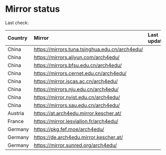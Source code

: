<script src="./time.js"></script>
# Mirror status
Last check: <script type="text/javascript">localize(1707592382.5578845);</script>

|Country|Mirror|Last update|
|:------|:-----|:----------|
|China|https://mirrors.tuna.tsinghua.edu.cn/arch4edu/|<script type="text/javascript">localize(1707546531);</script>|
|China|https://mirrors.aliyun.com/arch4edu/|<script type="text/javascript">localize(1707546531);</script>|
|China|https://mirrors.bfsu.edu.cn/arch4edu/|<script type="text/javascript">localize(1707546531);</script>|
|China|https://mirrors.cernet.edu.cn/arch4edu/|<script type="text/javascript">localize(1707546531);</script>|
|China|https://mirror.iscas.ac.cn/arch4edu/|<script type="text/javascript">localize(1707546531);</script>|
|China|https://mirrors.nju.edu.cn/arch4edu/|<script type="text/javascript">localize(1707503288);</script>|
|China|https://mirror.nyist.edu.cn/arch4edu/|<script type="text/javascript">localize(1707546531);</script>|
|China|https://mirrors.sau.edu.cn/arch4edu/|<script type="text/javascript">localize(1707546531);</script>|
|Austria|https://at.arch4edu.mirror.kescher.at/|<script type="text/javascript">localize(1707546531);</script>|
|France|https://mirror.lesviallon.fr/arch4edu/|<script type="text/javascript">localize(1707546531);</script>|
|Germany|https://pkg.fef.moe/arch4edu/|<script type="text/javascript">localize(1707546531);</script>|
|Germany|https://de.arch4edu.mirror.kescher.at/|<script type="text/javascript">localize(1707546531);</script>|
|Germany|https://mirror.sunred.org/arch4edu/|<script type="text/javascript">localize(1707546531);</script>|

<script src="./tablefilter/tablefilter.js"></script>
<script src="./table.js"></script>